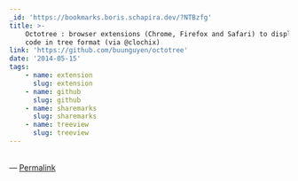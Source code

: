 ```yaml
---
_id: 'https://bookmarks.boris.schapira.dev/?NTBzfg'
title: >-
    Octotree : browser extensions (Chrome, Firefox and Safari) to display GitHub
    code in tree format (via @clochix)
link: 'https://github.com/buunguyen/octotree'
date: '2014-05-15'
tags:
    - name: extension
      slug: extension
    - name: github
      slug: github
    - name: sharemarks
      slug: sharemarks
    - name: treeview
      slug: treeview
---
```


<br>&#8212;
<a href="https://bookmarks.boris.schapira.dev/?NTBzfg" title="Permalink">Permalink</a>
